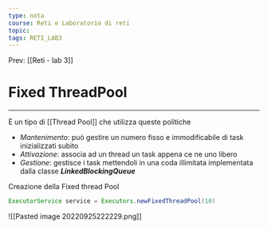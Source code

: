 ```yaml
---
type: nota
course: Reti e Laboratorio di reti
topic: 
tags: RETI_LAB3 
---
```


Prev: [[Reti - lab 3]]

# Fixed ThreadPool
---


È un tipo di [[Thread Pool]] che utilizza queste politiche

- _Mantenimento_: può gestire un numero fisso e immodificabile di task inizializzati subito
- _Attivazione_: associa ad un thread un task appena ce ne uno libero
- _Gestione_: gestisce i task mettendoli in una coda illimitata implementata dalla classe ***LinkedBlockingQueue***

Creazione della Fixed thread Pool

```java
ExecutorService service = Executors.newFixedThreadPool(10)
```
![[Pasted image 20220925222229.png]]